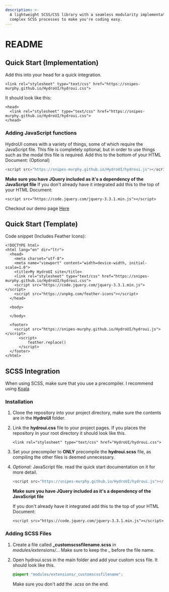 ```yaml
---
description: >-
  A lightweight SCSS/CSS library with a seamless modularity implementation; with
  complex SCSS processes to make you're coding easy.
---
```


# README

## Quick Start \(Implementation\)

Add this into your head for a quick integration.

```markup
<link rel="stylesheet" type="text/css" href="https://snipes-murphy.github.io/HydroUI/hydroui.css">
```

It should look like this:

```markup
<head>
  <link rel="stylesheet" type="text/css" href="https://snipes-murphy.github.io/HydroUI/hydroui.css">
</head>
```

### Adding JavaScript functions

HydroUI comes with a variety of things, some of which require the JavaScript file. This file is completely optional, but in order to use things such as the modal this file is required. Add this to the bottom of your HTML Document: \(Optional\)

```javascript
<script src="https://snipes-murphy.github.io/HydroUI/hydroui.js"></script>
```

**Make sure you have JQuery included as it's a dependency of the JavaScript file** If you don't already have it integrated add this to the top of your HTML Document:

```markup
<script src="https://code.jquery.com/jquery-3.3.1.min.js"></script>
```

Checkout our demo page [Here](https://snipes-murphy.github.io/HydroUI/demo.html)

## Quick Start \(Template\)

Code snippet \(Includes Feather Icons\): 

```markup
<!DOCTYPE html>
<html lang="en" dir="ltr">
  <head>
    <meta charset="utf-8">
    <meta name="viewport" content="width=device-width, initial-scale=1.0">
    <title>My HydroUI site</title>
    <link rel="stylesheet" type="text/css" href="https://snipes-murphy.github.io/HydroUI/hydroui.css">
    <script src="https://code.jquery.com/jquery-3.3.1.min.js"></script>
    <script src="https://unpkg.com/feather-icons"></script>
  </head>

  <body>

  </body>

  <footer>
    <script src="https://snipes-murphy.github.io/HydroUI/hydroui.js"></script>
      <script>
          feather.replace()
      </script>
  </footer>
</html>
```

## SCSS Integration

When using SCSS, make sure that you use a precompiler. I recommend using [Koala](http://koala-app.com/)

### Installation

1. Clone the repository into your project directory, make sure the contents are in the **HydroUI** folder.
2. Link the **hydroui.css** file to your project pages. If you places the repository in your root directory it should look like this.

   ```markup
   <link rel="stylesheet" type="text/css" href="HydroUI/hydroui.css">
   ```

3. Set your precompiler to **ONLY** precompile the **hydroui.scss** file, as compiling the other files is deemed unnecessary.
4. _Optional:_ JavaScript file. read the quick start documentation on it for more detail.

   ```javascript
   <script src="https://snipes-murphy.github.io/HydroUI/hydroui.js"></script>
   ```

   **Make sure you have JQuery included as it's a dependency of the JavaScript file**

   If you don't already have it integrated add this to the top of your HTML Document:

   ```markup
   <script src="https://code.jquery.com/jquery-3.3.1.min.js"></script>
   ```

### Adding SCSS Files

1. Create a file called **\_customscssfilename.scss** in _modules/extensions/.._. Make sure to keep the \_ before the file name.
2. Open hydroui.scss in the main folder and add your custom scss file. It should look like this.

   ```css
   @import "modules/extensions/_customscssfilename";
   ```

   Make sure you don't add the _.scss_ on the end.
